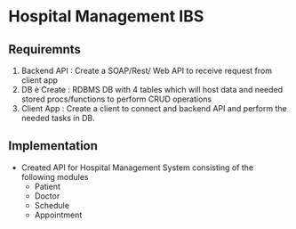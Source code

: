 # Hospital Management IBS

## Requiremnts
1. Backend API : Create a SOAP/Rest/ Web API to receive request from client app
2. DB è Create : RDBMS DB with 4 tables which will host data and needed stored procs/functions to perform CRUD operations
3. Client App : Create a client to connect and backend API and perform the needed tasks in DB.
 
## Implementation
- Created API for Hospital Management System consisting of the following modules
    - Patient
    - Doctor
    - Schedule
    - Appointment


